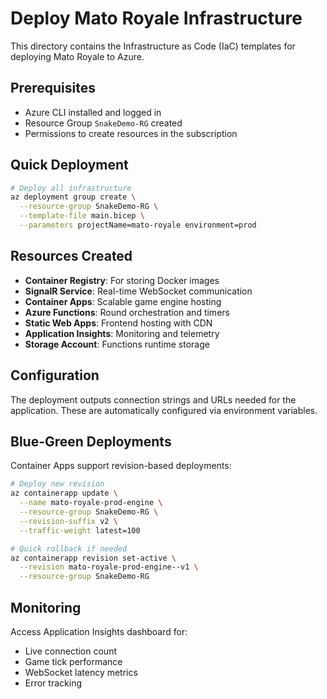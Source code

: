 # Deploy Mato Royale Infrastructure

This directory contains the Infrastructure as Code (IaC) templates for deploying Mato Royale to Azure.

## Prerequisites

- Azure CLI installed and logged in
- Resource Group `SnakeDemo-RG` created
- Permissions to create resources in the subscription

## Quick Deployment

```bash
# Deploy all infrastructure
az deployment group create \
  --resource-group SnakeDemo-RG \
  --template-file main.bicep \
  --parameters projectName=mato-royale environment=prod
```

## Resources Created

- **Container Registry**: For storing Docker images
- **SignalR Service**: Real-time WebSocket communication  
- **Container Apps**: Scalable game engine hosting
- **Azure Functions**: Round orchestration and timers
- **Static Web Apps**: Frontend hosting with CDN
- **Application Insights**: Monitoring and telemetry
- **Storage Account**: Functions runtime storage

## Configuration

The deployment outputs connection strings and URLs needed for the application. These are automatically configured via environment variables.

## Blue-Green Deployments

Container Apps support revision-based deployments:

```bash
# Deploy new revision
az containerapp update \
  --name mato-royale-prod-engine \
  --resource-group SnakeDemo-RG \
  --revision-suffix v2 \
  --traffic-weight latest=100

# Quick rollback if needed
az containerapp revision set-active \
  --revision mato-royale-prod-engine--v1 \
  --resource-group SnakeDemo-RG
```

## Monitoring

Access Application Insights dashboard for:
- Live connection count
- Game tick performance
- WebSocket latency metrics
- Error tracking
